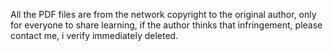 All the PDF files are from the network copyright to the original author, only for everyone to share learning, if the author thinks that infringement, please contact me, i verify immediately deleted.
